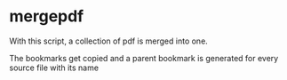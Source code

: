 # mergepdf

With this script, a collection of pdf is merged into one.

The bookmarks get copied and a parent bookmark is generated for every source file with its name
